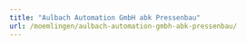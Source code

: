 ```yaml
---
title: "Aulbach Automation GmbH abk Pressenbau"
url: /moemlingen/aulbach-automation-gmbh-abk-pressenbau/
---
```

